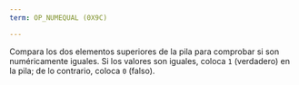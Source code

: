 ```yaml
---
term: OP_NUMEQUAL (0X9C)

---
```

Compara los dos elementos superiores de la pila para comprobar si son numéricamente iguales. Si los valores son iguales, coloca `1` (verdadero) en la pila; de lo contrario, coloca `0` (falso).